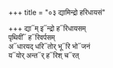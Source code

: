 +++
title = "०३ द्यामिन्द्रो हरिधायसं"

+++
द्या᳓म् इ᳓न्द्रो ह᳓रिधायसम्  
पृथिवीं᳓ ह᳓रिवर्पसम्  
अ᳓धारयद् धरि᳓तोर् भू᳓रि भो᳓जनं  
य᳓योर् अन्त᳓र् ह᳓रिश् च᳓रत्